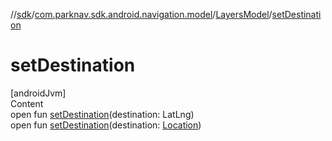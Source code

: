 //[sdk](../../../index.md)/[com.parknav.sdk.android.navigation.model](../index.md)/[LayersModel](index.md)/[setDestination](set-destination.md)



# setDestination  
[androidJvm]  
Content  
open fun [setDestination](set-destination.md)(destination: LatLng)  
open fun [setDestination](set-destination.md)(destination: [Location](https://developer.android.com/reference/kotlin/android/location/Location.html))  



